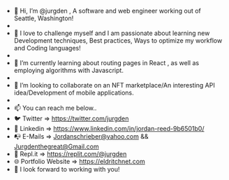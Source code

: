 - 👋 Hi, I’m @jurgden , A software and web engineer working out of Seattle, Washington!
- 
- 👀 I love to challenge myself and I am passionate about learning new Development techniques, Best practices, Ways to optimize my workflow and Coding languages!
- 
- 🌱 I’m currently learning about routing pages in React , as well as employing algorithms with Javascript.
- 
- 💞️ I’m looking to collaborate on an NFT marketplace/An interesting API idea/Development of mobile applications.
- 
- 📫 You can reach me below..
- 🐦 Twitter => https://twitter.com/jurgden
- 🔗 Linkedin => https://www.linkedin.com/in/jordan-reed-9b6501b0/
- 📭 E-Mails => Jordanschrieber@yahoo.com && Jurgdenthegreat@Gmail.com
- 👾 Repl.it => https://replit.com/@jurgden
- 🌐 Portfolio Website => https://eldritchnet.com
- 🔭 I look forward to working with you!

<!---
jurgden/jurgden is a ✨ special ✨ repository because its `README.md` (this file) appears on your GitHub profile.
You can click the Preview link to take a look at your changes.
--->
